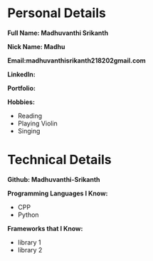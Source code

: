 # Personal Details
**Full Name: Madhuvanthi Srikanth**

**Nick Name: Madhu**

**Email:madhuvanthisrikanth218202gmail.com**

**LinkedIn:**

**Portfolio:**

**Hobbies:**
- Reading
- Playing Violin
- Singing


# Technical Details
**Github: Madhuvanthi-Srikanth** 

**Programming Languages I Know:** 
- CPP
- Python

**Frameworks that I Know:** 
- library 1
- library 2
